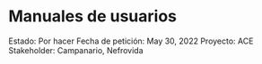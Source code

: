# Manuales de usuarios

Estado: Por hacer
Fecha de petición: May 30, 2022
Proyecto: ACE
Stakeholder: Campanario, Nefrovida